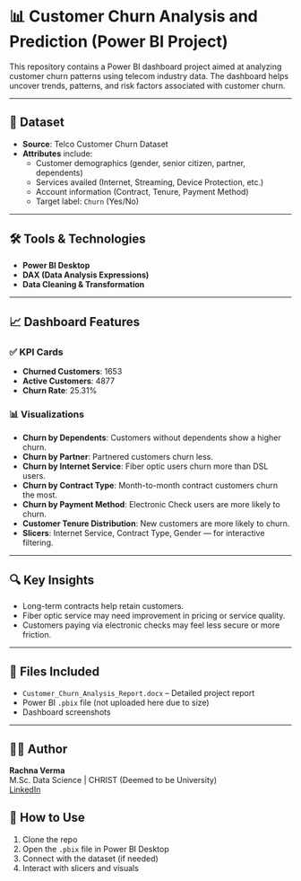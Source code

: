 # 📊 Customer Churn Analysis and Prediction (Power BI Project)

This repository contains a Power BI dashboard project aimed at analyzing customer churn patterns using telecom industry data. The dashboard helps uncover trends, patterns, and risk factors associated with customer churn.

---

## 📁 Dataset

- **Source**: Telco Customer Churn Dataset
- **Attributes** include:
  - Customer demographics (gender, senior citizen, partner, dependents)
  - Services availed (Internet, Streaming, Device Protection, etc.)
  - Account information (Contract, Tenure, Payment Method)
  - Target label: `Churn` (Yes/No)

---

## 🛠️ Tools & Technologies

- **Power BI Desktop**
- **DAX (Data Analysis Expressions)**
- **Data Cleaning & Transformation**

---

## 📈 Dashboard Features

### ✅ KPI Cards
- **Churned Customers**: 1653  
- **Active Customers**: 4877  
- **Churn Rate**: 25.31%

### 📊 Visualizations
- **Churn by Dependents**: Customers without dependents show a higher churn.
- **Churn by Partner**: Partnered customers churn less.
- **Churn by Internet Service**: Fiber optic users churn more than DSL users.
- **Churn by Contract Type**: Month-to-month contract customers churn the most.
- **Churn by Payment Method**: Electronic Check users are more likely to churn.
- **Customer Tenure Distribution**: New customers are more likely to churn.
- **Slicers**: Internet Service, Contract Type, Gender — for interactive filtering.

---

## 🔍 Key Insights

- Long-term contracts help retain customers.
- Fiber optic service may need improvement in pricing or service quality.
- Customers paying via electronic checks may feel less secure or more friction.

---

## 📂 Files Included

- `Customer_Churn_Analysis_Report.docx` – Detailed project report
- Power BI `.pbix` file (not uploaded here due to size)
- Dashboard screenshots

---

## 👩‍💻 Author

**Rachna Verma**  
M.Sc. Data Science | CHRIST (Deemed to be University)  
[LinkedIn]([https://www.linkedin.com/](https://www.linkedin.com/in/rachna-verma-a31516262?utm_source=share&utm_campaign=share_via&utm_content=profile&utm_medium=android_app))



## 📌 How to Use

1. Clone the repo
2. Open the `.pbix` file in Power BI Desktop
3. Connect with the dataset (if needed)
4. Interact with slicers and visuals



